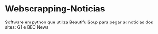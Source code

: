 ﻿# Webscrapping-Noticias
Software em python que utiliza BeautifulSoup para pegar as noticias dos sites: G1 e BBC News
